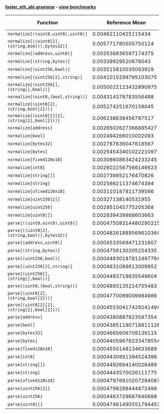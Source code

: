 #### [faster_eth_abi.grammar](https://github.com/BobTheBuidler/faster-eth-abi/blob/master/faster_eth_abi/grammar.py) - [view benchmarks](https://github.com/BobTheBuidler/faster-eth-abi/blob/master/benchmarks/test_grammar_benchmarks.py)

| Function | Reference Mean | Faster Mean | % Change | Speedup (%) | x Faster | Faster |
|----------|---------------|-------------|----------|-------------|----------|--------|
| `normalize[((uint8,uint8),uint8)]` | 0.00462110425115434 | 0.004097701440817831 | 11.33% | 12.77% | 1.13x | ✅ |
| `normalize[((uint8[2],(string,bool)),bytes32)]` | 0.005771780505750124 | 0.005276123236838334 | 8.59% | 9.39% | 1.09x | ✅ |
| `normalize[(address,uint8)]` | 0.003536836597174375 | 0.0029743952151206517 | 15.90% | 18.91% | 1.19x | ✅ |
| `normalize[(string,bytes)]` | 0.00339929520678043 | 0.002847571142855746 | 16.23% | 19.38% | 1.19x | ✅ |
| `normalize[(uint256,bool)]` | 0.003515810035083919 | 0.0029244943567333097 | 16.82% | 20.22% | 1.20x | ✅ |
| `normalize[(uint256[2],string)]` | 0.0041015299795103075 | 0.0036026974452318815 | 12.16% | 13.85% | 1.14x | ✅ |
| `normalize[(uint256[],(string[],bool))]` | 0.0050022123432890975 | 0.004452964869942295 | 10.98% | 12.33% | 1.12x | ✅ |
| `normalize[(uint8,(bool,string))]` | 0.004314378783556488 | 0.0037943424188614577 | 12.05% | 13.71% | 1.14x | ✅ |
| `normalize[(uint8[2],(string,bool[2]))]` | 0.005274251670158045 | 0.004715068520840286 | 10.60% | 11.86% | 1.12x | ✅ |
| `normalize[(uint8[2][2],(string[2],bool[2]))]` | 0.006238638456787517 | 0.005727825778411567 | 8.19% | 8.92% | 1.09x | ✅ |
| `normalize[address]` | 0.0026502627366895427 | 0.001937821189346038 | 26.88% | 36.77% | 1.37x | ✅ |
| `normalize[bool]` | 0.002494266010002093 | 0.0017682841144860489 | 29.11% | 41.06% | 1.41x | ✅ |
| `normalize[bytes32]` | 0.002787636047618567 | 0.0020710011991676995 | 25.71% | 34.60% | 1.35x | ✅ |
| `normalize[bytes]` | 0.0025454340102221097 | 0.001931321939687559 | 24.13% | 31.80% | 1.32x | ✅ |
| `normalize[fixed128x18]` | 0.0030860863424233245 | 0.0024401075550136864 | 20.93% | 26.47% | 1.26x | ✅ |
| `normalize[int8]` | 0.0026022567566146623 | 0.0018783677039905938 | 27.82% | 38.54% | 1.39x | ✅ |
| `normalize[string[]]` | 0.002739952176470826 | 0.00212459928846078 | 22.46% | 28.96% | 1.29x | ✅ |
| `normalize[string]` | 0.002566211374674394 | 0.0018833642059899228 | 26.61% | 36.26% | 1.36x | ✅ |
| `normalize[ufixed128x18]` | 0.003110187811739566 | 0.0025251257657398197 | 18.81% | 23.17% | 1.23x | ✅ |
| `normalize[uint256[2]]` | 0.00327138140531955 | 0.002626039572179154 | 19.73% | 24.57% | 1.25x | ✅ |
| `normalize[uint256]` | 0.002851045775205368 | 0.002117280339704352 | 25.74% | 34.66% | 1.35x | ✅ |
| `normalize[uint8[]]` | 0.002839439988603663 | 0.0022863535881019878 | 19.48% | 24.19% | 1.24x | ✅ |
| `parse[((uint8,uint8),uint8)]` | 0.00047508314480290215 | 0.00046827926435166013 | 1.43% | 1.45% | 1.01x | ✅ |
| `parse[((uint8[2],(string,bool)),bytes32)]` | 0.00048261889569610364 | 0.00048258053617359904 | 0.01% | 0.01% | 1.00x | ✅ |
| `parse[(address,uint8)]` | 0.0004533569471231607 | 0.0004588886756043717 | -1.22% | -1.21% | 0.99x | ❌ |
| `parse[(string,bytes)]` | 0.0004756130205254335 | 0.0004809662352966573 | -1.13% | -1.11% | 0.99x | ❌ |
| `parse[(uint256,bool)]` | 0.00044830187812497764 | 0.00046258638619786705 | -3.19% | -3.09% | 0.97x | ❌ |
| `parse[(uint256[2],string)]` | 0.0004831089613009952 | 0.00048044229733529905 | 0.55% | 0.56% | 1.01x | ✅ |
| `parse[(uint256[],(string[],bool))]` | 0.0004493719835549604 | 0.00045622333349450606 | -1.52% | -1.50% | 0.98x | ❌ |
| `parse[(uint8,(bool,string))]` | 0.0004893135224755483 | 0.00047729020354255104 | 2.46% | 2.52% | 1.03x | ✅ |
| `parse[(uint8[2],(string,bool[2]))]` | 0.0004770089009984986 | 0.0004809044487058779 | -0.82% | -0.81% | 0.99x | ❌ |
| `parse[(uint8[2][2],(string[2],bool[2]))]` | 0.00045530417429241494 | 0.00045464257290320876 | 0.15% | 0.15% | 1.00x | ✅ |
| `parse[address]` | 0.0004380887823597354 | 0.0004413792285466348 | -0.75% | -0.75% | 0.99x | ❌ |
| `parse[bool]` | 0.00043851190718911126 | 0.0004419523637980638 | -0.78% | -0.78% | 0.99x | ❌ |
| `parse[bytes32]` | 0.0004665606709139115 | 0.00044839281032304585 | 3.89% | 4.05% | 1.04x | ✅ |
| `parse[bytes]` | 0.00044059676233478554 | 0.00043688669472337257 | 0.84% | 0.85% | 1.01x | ✅ |
| `parse[fixed128x18]` | 0.0004550148134633689 | 0.00045765597586166183 | -0.58% | -0.58% | 0.99x | ❌ |
| `parse[int8]` | 0.0004430891394524396 | 0.0004420054045865688 | 0.24% | 0.25% | 1.00x | ✅ |
| `parse[string[]]` | 0.0004492694140026489 | 0.00045260224388225806 | -0.74% | -0.74% | 0.99x | ❌ |
| `parse[string]` | 0.0004443570026111775 | 0.00044206119861176283 | 0.52% | 0.52% | 1.01x | ✅ |
| `parse[ufixed128x18]` | 0.00047976910207294087 | 0.00047036227788380434 | 1.96% | 2.00% | 1.02x | ✅ |
| `parse[uint256[2]]` | 0.0004798288444872498 | 0.00048647067889176276 | -1.38% | -1.37% | 0.99x | ❌ |
| `parse[uint256]` | 0.0004463729687640688 | 0.00043936567767286996 | 1.57% | 1.59% | 1.02x | ✅ |
| `parse[uint8[]]` | 0.00047461490551794453 | 0.0004699172634902374 | 0.99% | 1.00% | 1.01x | ✅ |
